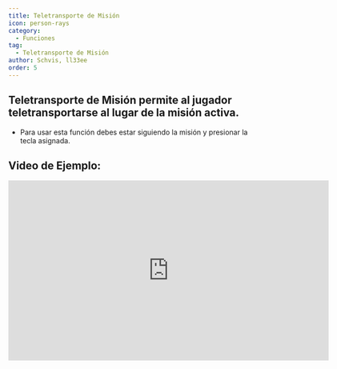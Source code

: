 ```yaml
---
title: Teletransporte de Misión
icon: person-rays
category:
  - Funciones
tag:
  - Teletransporte de Misión
author: Schvis, ll33ee
order: 5
---
```


## Teletransporte de Misión permite al jugador teletransportarse al lugar de la misión activa.
- Para usar esta función debes estar siguiendo la misión y presionar la tecla asignada.

## Video de Ejemplo:

<div class="iframe-container"><iframe width="640" height="360" src="https://www.youtube.com/embed/HNdQu39G2Tc?list=PL5eI1Tb64p56g27qfYk7VuFTz4FK6YrKa" title="Korepi - QuestTP" frameborder="0" allow="accelerometer; autoplay; clipboard-write; encrypted-media; gyroscope; picture-in-picture; web-share" allowfullscreen></iframe></div>
